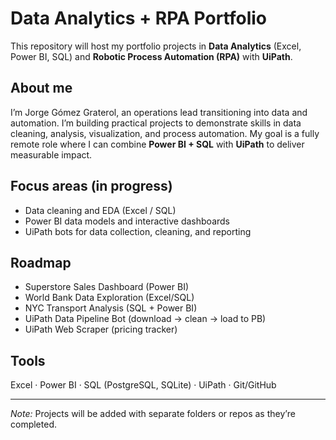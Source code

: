 # Data Analytics + RPA Portfolio

This repository will host my portfolio projects in **Data Analytics** (Excel, Power BI, SQL) and **Robotic Process Automation (RPA)** with **UiPath**.

## About me
I’m Jorge Gómez Graterol, an operations lead transitioning into data and automation. I’m building practical projects to demonstrate skills in data cleaning, analysis, visualization, and process automation. My goal is a fully remote role where I can combine **Power BI + SQL** with **UiPath** to deliver measurable impact.

## Focus areas (in progress)
- Data cleaning and EDA (Excel / SQL)
- Power BI data models and interactive dashboards
- UiPath bots for data collection, cleaning, and reporting

## Roadmap
- Superstore Sales Dashboard (Power BI)
- World Bank Data Exploration (Excel/SQL)
- NYC Transport Analysis (SQL + Power BI)
- UiPath Data Pipeline Bot (download → clean → load to PB)
- UiPath Web Scraper (pricing tracker)

## Tools
Excel · Power BI · SQL (PostgreSQL, SQLite) · UiPath · Git/GitHub

---
*Note:* Projects will be added with separate folders or repos as they’re completed.
